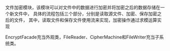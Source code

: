 文件加密模块，该模块可以对文件中的数据进行加密并将加密之后的数据存储在一个新文件中，
具体的流程包括三个部分，分别是读取源文件、加密、保存加密之后的文件，
其中，读取文件和保存文件使用流来实现，加密操作通过求模运算实现

EncryptFacade充当外观类，FileReader、CipherMachine和FileWriter充当子系统类。